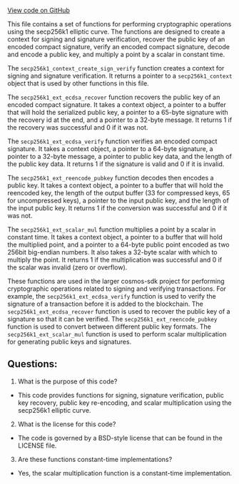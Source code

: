 [View code on GitHub](https://github.com/cosmos/cosmos-sdk.git/crypto/keys/secp256k1/internal/secp256k1/ext.h)

This file contains a set of functions for performing cryptographic operations using the secp256k1 elliptic curve. The functions are designed to create a context for signing and signature verification, recover the public key of an encoded compact signature, verify an encoded compact signature, decode and encode a public key, and multiply a point by a scalar in constant time.

The `secp256k1_context_create_sign_verify` function creates a context for signing and signature verification. It returns a pointer to a `secp256k1_context` object that is used by other functions in this file.

The `secp256k1_ext_ecdsa_recover` function recovers the public key of an encoded compact signature. It takes a context object, a pointer to a buffer that will hold the serialized public key, a pointer to a 65-byte signature with the recovery id at the end, and a pointer to a 32-byte message. It returns 1 if the recovery was successful and 0 if it was not.

The `secp256k1_ext_ecdsa_verify` function verifies an encoded compact signature. It takes a context object, a pointer to a 64-byte signature, a pointer to a 32-byte message, a pointer to public key data, and the length of the public key data. It returns 1 if the signature is valid and 0 if it is invalid.

The `secp256k1_ext_reencode_pubkey` function decodes then encodes a public key. It takes a context object, a pointer to a buffer that will hold the reencoded key, the length of the output buffer (33 for compressed keys, 65 for uncompressed keys), a pointer to the input public key, and the length of the input public key. It returns 1 if the conversion was successful and 0 if it was not.

The `secp256k1_ext_scalar_mul` function multiplies a point by a scalar in constant time. It takes a context object, a pointer to a buffer that will hold the multiplied point, and a pointer to a 64-byte public point encoded as two 256bit big-endian numbers. It also takes a 32-byte scalar with which to multiply the point. It returns 1 if the multiplication was successful and 0 if the scalar was invalid (zero or overflow).

These functions are used in the larger cosmos-sdk project for performing cryptographic operations related to signing and verifying transactions. For example, the `secp256k1_ext_ecdsa_verify` function is used to verify the signature of a transaction before it is added to the blockchain. The `secp256k1_ext_ecdsa_recover` function is used to recover the public key of a signature so that it can be verified. The `secp256k1_ext_reencode_pubkey` function is used to convert between different public key formats. The `secp256k1_ext_scalar_mul` function is used to perform scalar multiplication for generating public keys and signatures.
## Questions: 
 1. What is the purpose of this code?
- This code provides functions for signing, signature verification, public key recovery, public key re-encoding, and scalar multiplication using the secp256k1 elliptic curve.

2. What is the license for this code?
- The code is governed by a BSD-style license that can be found in the LICENSE file.

3. Are these functions constant-time implementations?
- Yes, the scalar multiplication function is a constant-time implementation.